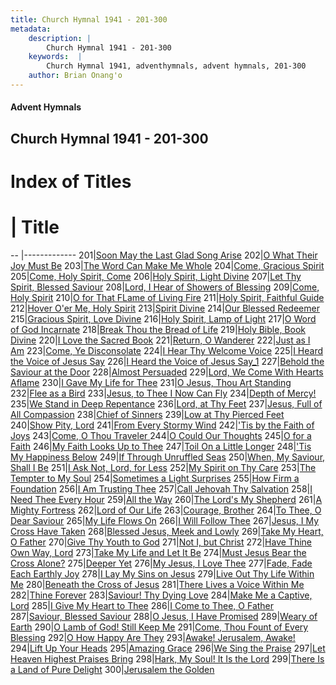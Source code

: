 ```yaml
---
title: Church Hymnal 1941 - 201-300
metadata:
    description: |
        Church Hymnal 1941 - 201-300
    keywords:  |
        Church Hymnal 1941, adventhymnals, advent hymnals, 201-300
    author: Brian Onang'o
---
```


#### Advent Hymnals
## Church Hymnal 1941 - 201-300

# Index of Titles
# | Title                        
-- |-------------
201|[Soon May the Last Glad Song Arise](/church-hymnal/201-300/201-210/Soon-May-the-Last-Glad-Song-Arise)
202|[O What Their Joy Must Be](/church-hymnal/201-300/201-210/O-What-Their-Joy-Must-Be)
203|[The Word Can Make Me Whole](/church-hymnal/201-300/201-210/The-Word-Can-Make-Me-Whole)
204|[Come, Gracious Spirit](/church-hymnal/201-300/201-210/Come,-Gracious-Spirit)
205|[Come, Holy Spirit, Come](/church-hymnal/201-300/201-210/Come,-Holy-Spirit,-Come)
206|[Holy Spirit, Light Divine](/church-hymnal/201-300/201-210/Holy-Spirit,-Light-Divine)
207|[Let Thy Spirit, Blessed Saviour](/church-hymnal/201-300/201-210/Let-Thy-Spirit,-Blessed-Saviour)
208|[Lord, I Hear of Showers of Blessing](/church-hymnal/201-300/201-210/Lord,-I-Hear-of-Showers-of-Blessing)
209|[Come, Holy Spirit](/church-hymnal/201-300/201-210/Come,-Holy-Spirit)
210|[O for That FLame of Living Fire](/church-hymnal/201-300/201-210/O-for-That-FLame-of-Living-Fire)
211|[Holy Spirit, Faithful Guide](/church-hymnal/201-300/211-220/Holy-Spirit,-Faithful-Guide)
212|[Hover O'er Me, Holy Spirit](/church-hymnal/201-300/211-220/Hover-O'er-Me,-Holy-Spirit)
213|[Spirit Divine](/church-hymnal/201-300/211-220/Spirit-Divine)
214|[Our Blessed Redeemer](/church-hymnal/201-300/211-220/Our-Blessed-Redeemer)
215|[Gracious Spirit, Love Divine](/church-hymnal/201-300/211-220/Gracious-Spirit,-Love-Divine)
216|[Holy Spirit, Lamp of Light](/church-hymnal/201-300/211-220/Holy-Spirit,-Lamp-of-Light)
217|[O Word of God Incarnate](/church-hymnal/201-300/211-220/O-Word-of-God-Incarnate)
218|[Break Thou the Bread of Life](/church-hymnal/201-300/211-220/Break-Thou-the-Bread-of-Life)
219|[Holy Bible, Book Divine](/church-hymnal/201-300/211-220/Holy-Bible,-Book-Divine)
220|[I Love the Sacred Book](/church-hymnal/201-300/211-220/I-Love-the-Sacred-Book)
221|[Return, O Wanderer](/church-hymnal/201-300/221-230/Return,-O-Wanderer)
222|[Just as I Am](/church-hymnal/201-300/221-230/Just-as-I-Am)
223|[Come, Ye Disconsolate](/church-hymnal/201-300/221-230/Come,-Ye-Disconsolate)
224|[I Hear Thy Welcome Voice](/church-hymnal/201-300/221-230/I-Hear-Thy-Welcome-Voice)
225|[I Heard the Voice of Jesus Say](/church-hymnal/201-300/221-230/I-Heard-the-Voice-of-Jesus-Say)
226|[I Heard the Voice of Jesus Say_1](/church-hymnal/201-300/221-230/I-Heard-the-Voice-of-Jesus-Say_1)
227|[Behold the Saviour at the Door](/church-hymnal/201-300/221-230/Behold-the-Saviour-at-the-Door)
228|[Almost Persuaded](/church-hymnal/201-300/221-230/Almost-Persuaded)
229|[Lord, We Come With Hearts Aflame](/church-hymnal/201-300/221-230/Lord,-We-Come-With-Hearts-Aflame)
230|[I Gave My Life for Thee](/church-hymnal/201-300/221-230/I-Gave-My-Life-for-Thee)
231|[O Jesus, Thou Art Standing](/church-hymnal/201-300/231-240/O-Jesus,-Thou-Art-Standing)
232|[Flee as a Bird](/church-hymnal/201-300/231-240/Flee-as-a-Bird)
233|[Jesus, to Thee I Now Can Fly](/church-hymnal/201-300/231-240/Jesus,-to-Thee-I-Now-Can-Fly)
234|[Depth of Mercy!](/church-hymnal/201-300/231-240/Depth-of-Mercy!)
235|[We Stand in Deep Repentance](/church-hymnal/201-300/231-240/We-Stand-in-Deep-Repentance)
236|[Lord, at Thy Feet](/church-hymnal/201-300/231-240/Lord,-at-Thy-Feet)
237|[Jesus, Full of All Compassion](/church-hymnal/201-300/231-240/Jesus,-Full-of-All-Compassion)
238|[Chief of Sinners](/church-hymnal/201-300/231-240/Chief-of-Sinners)
239|[Low at Thy Pierced Feet](/church-hymnal/201-300/231-240/Low-at-Thy-Pierced-Feet)
240|[Show Pity, Lord](/church-hymnal/201-300/231-240/Show-Pity,-Lord)
241|[From Every Stormy Wind](/church-hymnal/201-300/241-250/From-Every-Stormy-Wind)
242|['Tis by the Faith of Joys](/church-hymnal/201-300/241-250/'Tis-by-the-Faith-of-Joys)
243|[Come, O Thou Traveler ](/church-hymnal/201-300/241-250/Come,-O-Thou-Traveler-)
244|[O Could Our Thoughts](/church-hymnal/201-300/241-250/O-Could-Our-Thoughts)
245|[O for a Faith](/church-hymnal/201-300/241-250/O-for-a-Faith)
246|[My Faith Looks Up to Thee](/church-hymnal/201-300/241-250/My-Faith-Looks-Up-to-Thee)
247|[Toil On a Little Longer](/church-hymnal/201-300/241-250/Toil-On-a-Little-Longer)
248|['Tis My Happiness Below](/church-hymnal/201-300/241-250/'Tis-My-Happiness-Below)
249|[If Through Unruffled Seas](/church-hymnal/201-300/241-250/If-Through-Unruffled-Seas)
250|[When, My Saviour, Shall I Be](/church-hymnal/201-300/241-250/When,-My-Saviour,-Shall-I-Be)
251|[I Ask Not, Lord, for Less](/church-hymnal/201-300/251-260/I-Ask-Not,-Lord,-for-Less)
252|[My Spirit on Thy Care](/church-hymnal/201-300/251-260/My-Spirit-on-Thy-Care)
253|[The Tempter to My Soul](/church-hymnal/201-300/251-260/The-Tempter-to-My-Soul)
254|[Sometimes a Light Surprises](/church-hymnal/201-300/251-260/Sometimes-a-Light-Surprises)
255|[How Firm a Foundation](/church-hymnal/201-300/251-260/How-Firm-a-Foundation)
256|[I Am Trusting Thee](/church-hymnal/201-300/251-260/I-Am-Trusting-Thee)
257|[Call Jehovah Thy Salvation](/church-hymnal/201-300/251-260/Call-Jehovah-Thy-Salvation)
258|[I Need Thee Every Hour](/church-hymnal/201-300/251-260/I-Need-Thee-Every-Hour)
259|[All the Way](/church-hymnal/201-300/251-260/All-the-Way)
260|[The Lord's My Shepherd](/church-hymnal/201-300/251-260/The-Lord's-My-Shepherd)
261|[A Mighty Fortress](/church-hymnal/201-300/261-270/A-Mighty-Fortress)
262|[Lord of Our Life](/church-hymnal/201-300/261-270/Lord-of-Our-Life)
263|[Courage, Brother](/church-hymnal/201-300/261-270/Courage,-Brother)
264|[To Thee, O Dear Saviour](/church-hymnal/201-300/261-270/To-Thee,-O-Dear-Saviour)
265|[My Life Flows On](/church-hymnal/201-300/261-270/My-Life-Flows-On)
266|[I Will Follow Thee](/church-hymnal/201-300/261-270/I-Will-Follow-Thee)
267|[Jesus, I My Cross Have Taken](/church-hymnal/201-300/261-270/Jesus,-I-My-Cross-Have-Taken)
268|[Blessed Jesus, Meek and Lowly](/church-hymnal/201-300/261-270/Blessed-Jesus,-Meek-and-Lowly)
269|[Take My Heart, O Father](/church-hymnal/201-300/261-270/Take-My-Heart,-O-Father)
270|[Give Thy Youth to God](/church-hymnal/201-300/261-270/Give-Thy-Youth-to-God)
271|[Not I, but Christ](/church-hymnal/201-300/271-280/Not-I,-but-Christ)
272|[Have Thine Own Way, Lord](/church-hymnal/201-300/271-280/Have-Thine-Own-Way,-Lord)
273|[Take My Life and Let It Be](/church-hymnal/201-300/271-280/Take-My-Life-and-Let-It-Be)
274|[Must Jesus Bear the Cross Alone?](/church-hymnal/201-300/271-280/Must-Jesus-Bear-the-Cross-Alone)
275|[Deeper Yet](/church-hymnal/201-300/271-280/Deeper-Yet)
276|[My Jesus, I Love Thee](/church-hymnal/201-300/271-280/My-Jesus,-I-Love-Thee)
277|[Fade, Fade Each Earthly Joy](/church-hymnal/201-300/271-280/Fade,-Fade-Each-Earthly-Joy)
278|[I Lay My Sins on Jesus](/church-hymnal/201-300/271-280/I-Lay-My-Sins-on-Jesus)
279|[Live Out Thy Life Within Me](/church-hymnal/201-300/271-280/Live-Out-Thy-Life-Within-Me)
280|[Beneath the Cross of Jesus](/church-hymnal/201-300/271-280/Beneath-the-Cross-of-Jesus)
281|[There Lives a Voice Within Me](/church-hymnal/201-300/281-290/There-Lives-a-Voice-Within-Me)
282|[Thine Forever](/church-hymnal/201-300/281-290/Thine-Forever)
283|[Saviour! Thy Dying Love](/church-hymnal/201-300/281-290/Saviour!-Thy-Dying-Love)
284|[Make Me a Captive, Lord](/church-hymnal/201-300/281-290/Make-Me-a-Captive,-Lord)
285|[I Give My Heart to Thee](/church-hymnal/201-300/281-290/I-Give-My-Heart-to-Thee)
286|[I Come to Thee, O Father](/church-hymnal/201-300/281-290/I-Come-to-Thee,-O-Father)
287|[Saviour, Blessed Saviour](/church-hymnal/201-300/281-290/Saviour,-Blessed-Saviour)
288|[O Jesus, I Have Promised](/church-hymnal/201-300/281-290/O-Jesus,-I-Have-Promised)
289|[Weary of Earth](/church-hymnal/201-300/281-290/Weary-of-Earth)
290|[O Lamb of God! Still Keep Me](/church-hymnal/201-300/281-290/O-Lamb-of-God!-Still-Keep-Me)
291|[Come, Thou Fount of Every Blessing](/church-hymnal/201-300/291-300/Come,-Thou-Fount-of-Every-Blessing)
292|[O How Happy Are They](/church-hymnal/201-300/291-300/O-How-Happy-Are-They)
293|[Awake! Jerusalem, Awake!](/church-hymnal/201-300/291-300/Awake!-Jerusalem,-Awake!)
294|[Lift Up Your Heads](/church-hymnal/201-300/291-300/Lift-Up-Your-Heads)
295|[Amazing Grace](/church-hymnal/201-300/291-300/Amazing-Grace)
296|[We Sing the Praise](/church-hymnal/201-300/291-300/We-Sing-the-Praise)
297|[Let Heaven Highest Praises Bring](/church-hymnal/201-300/291-300/Let-Heaven-Highest-Praises-Bring)
298|[Hark, My Soul! It Is the Lord](/church-hymnal/201-300/291-300/Hark,-My-Soul!-It-Is-the-Lord)
299|[There Is a Land of Pure Delight](/church-hymnal/201-300/291-300/There-Is-a-Land-of-Pure-Delight)
300|[Jerusalem the Golden](/church-hymnal/201-300/291-300/Jerusalem-the-Golden)